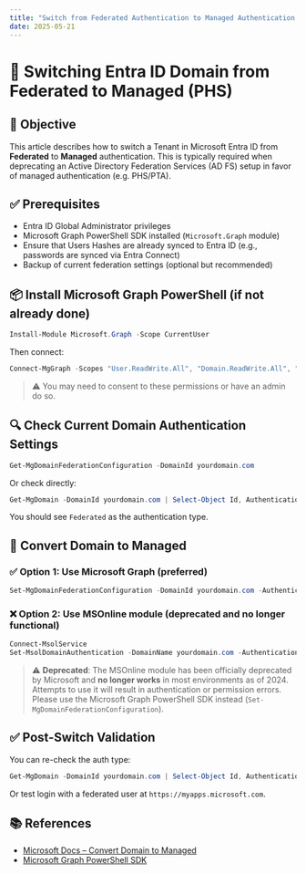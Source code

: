 ```yaml
---
title: "Switch from Federated Authentication to Managed Authentication in Entra ID with powershell"
date: 2025-05-21
---
```


# 🔁 Switching Entra ID Domain from Federated to Managed (PHS)

## 🎯 Objective

This article describes how to switch a Tenant in Microsoft Entra ID from **Federated** to **Managed** authentication.
This is typically required when deprecating an Active Directory Federation Services (AD FS) setup in favor of managed authentication (e.g. PHS/PTA).

## ✅ Prerequisites

- Entra ID Global Administrator privileges
- Microsoft Graph PowerShell SDK installed (`Microsoft.Graph` module)
- Ensure that Users Hashes are already synced to Entra ID (e.g., passwords are synced via Entra Connect)
- Backup of current federation settings (optional but recommended)

## 📦 Install Microsoft Graph PowerShell (if not already done)

```powershell
Install-Module Microsoft.Graph -Scope CurrentUser
```

Then connect:

```powershell
Connect-MgGraph -Scopes "User.ReadWrite.All", "Domain.ReadWrite.All", "Directory.Read.All"
```

> ⚠️ You may need to consent to these permissions or have an admin do so.

## 🔍 Check Current Domain Authentication Settings

```powershell
Get-MgDomainFederationConfiguration -DomainId yourdomain.com
```

Or check directly:

```powershell
Get-MgDomain -DomainId yourdomain.com | Select-Object Id, AuthenticationType
```

You should see `Federated` as the authentication type.

## 🔄 Convert Domain to Managed

### ✅ Option 1: Use Microsoft Graph (preferred)

```powershell
Set-MgDomainFederationConfiguration -DomainId yourdomain.com -AuthenticationType Managed
```

### ❌ Option 2: Use MSOnline module (**deprecated and no longer functional**)

```powershell
Connect-MsolService
Set-MsolDomainAuthentication -DomainName yourdomain.com -Authentication Managed
```

> ⚠️ **Deprecated**: The MSOnline module has been officially deprecated by Microsoft and **no longer works** in most environments as of 2024.  
> Attempts to use it will result in authentication or permission errors.  
> Please use the Microsoft Graph PowerShell SDK instead (`Set-MgDomainFederationConfiguration`).

## ✅ Post-Switch Validation

You can re-check the auth type:

```powershell
Get-MgDomain -DomainId yourdomain.com | Select-Object Id, AuthenticationType
```

Or test login with a federated user at `https://myapps.microsoft.com`.

## 📚 References

- [Microsoft Docs – Convert Domain to Managed](https://learn.microsoft.com/en-us/azure/active-directory/hybrid/how-to-connect-fed-to-managed)
- [Microsoft Graph PowerShell SDK](https://learn.microsoft.com/en-us/powershell/microsoftgraph/)
